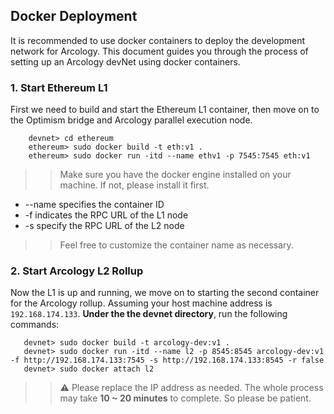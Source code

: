 ## Docker Deployment

It is recommended to use docker containers to deploy the development network for Arcology. This document guides you through the process of setting up an Arcology devNet using docker containers.

### 1. Start Ethereum L1

 First we need to build and start the Ethereum L1 container, then move on to the Optimism bridge and Arcology parallel execution node.
 
 ``` shell
	 devnet> cd ethereum
	 ethereum> sudo docker build -t eth:v1 .
	 ethereum> sudo docker run -itd --name ethv1 -p 7545:7545 eth:v1
 ```
 >> Make sure you have the docker engine installed on your machine. If not, please install it first.

  - --name specifies the container ID
 - -f indicates the RPC URL of the L1 node
 - -s specify the RPC URL of the L2 node
   
>> Feel free to customize the container name as necessary.
 
 ### 2. Start Arcology L2 Rollup
 
 Now the L1 is up and running, we move on to starting the second container for the Arcology rollup.
 Assuming your host machine address is `192.168.174.133`. **Under the the devnet directory**, run the following commands:

 ``` shell
	devnet> sudo docker build -t arcology-dev:v1 .
	devnet> sudo docker run -itd --name l2 -p 8545:8545 arcology-dev:v1 -f http://192.168.174.133:7545 -s http://192.168.174.133:8545 -r false
	devnet> sudo docker attach l2
 ```
 >>  :warning: Please replace the IP address as needed. The whole process may take **10 ~ 20 minutes** to complete. So please be patient.
